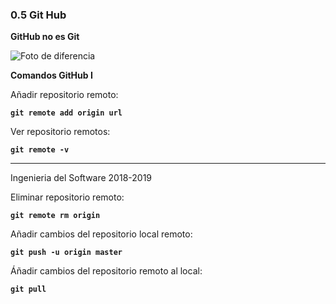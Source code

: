 ### 0.5 Git Hub

**GitHub no es Git**

![Foto de diferencia](https://www.jsys.co/wp-content/uploads/2017/03/git-github.jpg)

**Comandos GitHub I**

Añadir repositorio remoto:

**`git remote add origin url`**

Ver repositorio remotos:

**`git remote -v`**

---

Ingenieria del Software                                                   2018-2019

Eliminar repositorio remoto:

**`git remote rm origin`**

Añadir cambios del repositorio local remoto:

**`git push -u origin master`**

Áñadir cambios del repositorio remoto al local:

**`git pull`**






